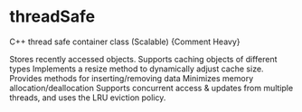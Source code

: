 # threadSafe
C++ thread safe container class (Scalable) {Comment Heavy}

Stores recently accessed objects. 
Supports caching objects of different types
Implements a resize method to dynamically adjust cache size.
Provides methods for inserting/removing data
Minimizes memory allocation/deallocation
Supports concurrent access & updates from multiple threads, and uses the LRU eviction policy.

